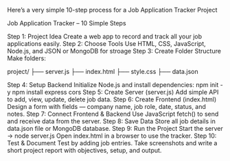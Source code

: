 Here’s a very simple 10-step process for a Job Application Tracker Project 


Job Application Tracker – 10 Simple Steps

 Step 1: Project Idea
Create a web app to record and track all your job applications easily.
Step 2: Choose Tools
Use HTML, CSS, JavaScript, Node.js, and JSON or MongoDB for stroage
Step 3: Create Folder Structure
Make folders:

project/
├── server.js
├── index.html
├── style.css
├── data.json

Step 4: Setup Backend
Initialize Node.js and install dependencies:
npm init -y
npm install express cors
Step 5: Create Server (server.js)
Add simple API to add, view, update, delete job data.
Step 6: Create Frontend (index.html)
Design a form with fields — company name, job role, date, status, and notes.
Step 7: Connect Frontend & Backend
Use JavaScript fetch() to send and receive data from the server.
Step 8: Save Data
Store all job details in data.json file or MongoDB database.
Step 9: Run the Project
Start the server → node server.js
Open index.html in a browser to use the tracker.
Step 10: Test & Document
Test by adding job entries.
Take screenshots and write a short project report with objectives, setup, and output.
